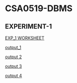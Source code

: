 # CSA0519-DBMS
## EXPERIMENT-1


[EXP_1 WORKSHEET](https://github.com/MohammeRafik/CSA0519-DBMS/blob/main/experiment_1.txt)


[output_1](![image](https://user-images.githubusercontent.com/113301943/191448967-1391d22c-9cd0-4ffa-995b-7515017ccbcd.png))

[output 2](![image](https://user-images.githubusercontent.com/113301943/191451124-62f2cc94-a8e4-4c4d-b478-3a11768c2b72.png))

[output 3](![image](https://user-images.githubusercontent.com/113301943/191451389-4bf6beb2-2997-4834-8030-773398e053fc.png))

[output 4](![image](https://user-images.githubusercontent.com/113301943/191451537-2a65f73d-16ba-405b-b531-f0f7b5c43a6c.png))


